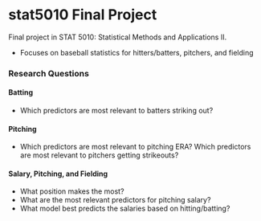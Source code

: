 # stat5010 Final Project
Final project in STAT 5010: Statistical Methods and Applications II. 
- Focuses on baseball statistics for hitters/batters, pitchers, and fielding

### Research Questions

#### Batting
- Which predictors are most relevant to
batters striking out?

#### Pitching
- Which predictors are most relevant to
pitching ERA?
Which predictors are most relevant to
pitchers getting strikeouts?

#### Salary, Pitching, and Fielding
- What position makes the most?
- What are the most relevant predictors for
pitching salary?
- What model best predicts the salaries
based on hitting/batting?
